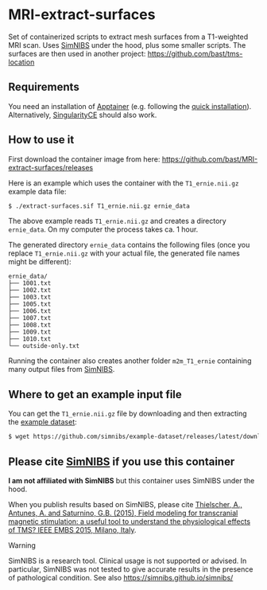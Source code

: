 # MRI-extract-surfaces

Set of containerized scripts to extract mesh surfaces from a T1-weighted MRI
scan. Uses [SimNIBS](https://simnibs.github.io/simnibs/) under the hood, plus
some smaller scripts.  The surfaces are then used in another project:
https://github.com/bast/tms-location


## Requirements

You need an installation of [Apptainer](https://apptainer.org/) (e.g. following
the [quick
installation](https://apptainer.org/docs/user/latest/quick_start.html#quick-installation)).
Alternatively, [SingularityCE](https://sylabs.io/singularity/) should also
work.


## How to use it

First download the container image from here: https://github.com/bast/MRI-extract-surfaces/releases

Here is an example which uses the container with the `T1_ernie.nii.gz` example
data file:
```bash
$ ./extract-surfaces.sif T1_ernie.nii.gz ernie_data
```

The above example reads `T1_ernie.nii.gz` and creates a directory `ernie_data`.
On my computer the process takes ca. 1 hour.

The generated directory `ernie_data` contains the following files (once you
replace `T1_ernie.nii.gz` with your actual file, the generated file names might
be different):
```
ernie_data/
├── 1001.txt
├── 1002.txt
├── 1003.txt
├── 1005.txt
├── 1006.txt
├── 1007.txt
├── 1008.txt
├── 1009.txt
├── 1010.txt
└── outside-only.txt
```

Running the container also creates another folder `m2m_T1_ernie` containing
many output files from [SimNIBS](https://simnibs.github.io/simnibs/).


## Where to get an example input file

You can get the `T1_ernie.nii.gz` file by downloading and then extracting the
[example dataset](https://simnibs.github.io/simnibs/build/html/dataset.html):
```bash
$ wget https://github.com/simnibs/example-dataset/releases/latest/download/simnibs4_examples.zip
```


## Please cite [SimNIBS](https://simnibs.github.io/simnibs/) if you use this container

**I am not affiliated with SimNIBS** but this
container uses SimNIBS under the hood.

When you publish results based on SimNIBS, please cite [Thielscher, A.,
Antunes, A. and Saturnino, G.B. (2015), Field modeling for transcranial
magnetic stimulation: a useful tool to understand the physiological effects of
TMS? IEEE EMBS 2015, Milano,
Italy](http://dx.doi.org/10.1109/EMBC.2015.7318340).

> [!WARNING]
> SimNIBS is a research tool. Clinical usage is not supported or advised. In
> particular, SimNIBS was not tested to give accurate results in the presence
> of pathological condition. See also https://simnibs.github.io/simnibs/
